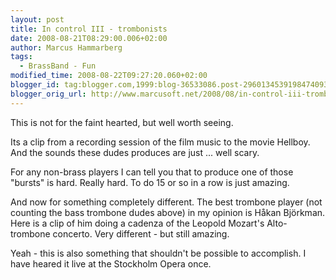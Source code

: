 ```yaml
---
layout: post
title: In control III - trombonists
date: 2008-08-21T08:29:00.006+02:00
author: Marcus Hammarberg
tags:
  - BrassBand - Fun
modified_time: 2008-08-22T09:27:20.060+02:00
blogger_id: tag:blogger.com,1999:blog-36533086.post-2960134539198474093
blogger_orig_url: http://www.marcusoft.net/2008/08/in-control-iii-trombonist.html
---
```


This
is not for the faint hearted, but well worth seeing.

Its a clip from a recording session of the film music to the movie
Hellboy. And the sounds these dudes produces are just ... well scary.

For any non-brass players I can tell you that to produce one of those
"bursts" is hard. Really hard. To do 15 or so in a row is just
amazing.

And now for something completely different. The best trombone player
(not counting the bass trombone dudes above) in my opinion is Håkan
Björkman. Here is a clip of him doing a cadenza of the Leopold Mozart's
Alto-trombone concerto. Very different - but still amazing.


Yeah - this is also something that shouldn't be possible to accomplish.
I have heared it live at the Stockholm Opera once.
